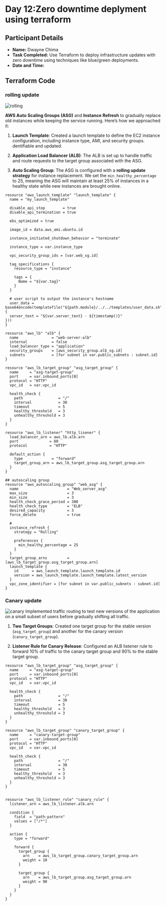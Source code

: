 # Day 12:Zero downtime deplyment using terraform

## Participant Details

- **Name:** Dwayne Chima
- **Task Completed:** Use Terraform to deploy infrastructure updates with zero downtime using techniques like blue/green deployments.
- **Date and Time:** 

## Terraform Code 
### **rolling update**
![rolling](https://github.com/user-attachments/assets/edcbff48-c3f4-4070-8392-c34b2c2f4c4d)


**AWS Auto Scaling Groups (ASG)** and **Instance Refresh** to gradually replace old instances while keeping the service running. Here’s how we approached it:

1. **Launch Template**: Created a launch template to define the EC2 instance configuration, including instance type, AMI, and security groups. dentifiable and updated.
   
2. **Application Load Balancer (ALB)**: The ALB is set up to handle traffic and route requests to the target group associated with the ASG. 

3. **Auto Scaling Group**: The ASG is configured with a **rolling update strategy** for instance replacement. We set the `min_healthy_percentage` to 25, meaning the ASG will maintain at least 25% of instances in a healthy state while new instances are brought online. 

```hcl
resource "aws_launch_template" "launch_template" {
  name = "my_launch_template"

  disable_api_stop        = true
  disable_api_termination = true

  ebs_optimized = true

  image_id = data.aws_ami.ubuntu.id

  instance_initiated_shutdown_behavior = "terminate"

  instance_type = var.instance_type

  vpc_security_group_ids = [var.web_sg.id]

  tag_specifications {
    resource_type = "instance"

    tags = {
      Name = "${var.tag}"
    }
  }

  # user script to output the instance's hostname
  user_data = base64encode(templatefile("${path.module}/../../templates/user_data.sh", {
  server_text = "${var.server_text} - ${timestamp()}"
}))
}

resource "aws_lb" "alb" {
  name               = "web-server-alb"
  internal           = false
  load_balancer_type = "application"
  security_groups    = [aws_security_group.alb_sg.id]
  subnets            = [for subnet in var.public_subnets : subnet.id]
}

resource "aws_lb_target_group" "asg_target_group" {
  name     = "asg-target-group"
  port     = var.inbound_ports[0]
  protocol = "HTTP"
  vpc_id   = var.vpc_id

  health_check {
    path                = "/"
    interval            = 30
    timeout             = 5
    healthy_threshold   = 3
    unhealthy_threshold = 3
  }
}

resource "aws_lb_listener" "http_lisener" {
  load_balancer_arn = aws_lb.alb.arn
  port              = 80
  protocol          = "HTTP"

  default_action {
    type             = "forward"
    target_group_arn = aws_lb_target_group.asg_target_group.arn
  }
}

## autoscaling group
resource "aws_autoscaling_group" "web_asg" {
  name                      = "Web_server_asg"
  max_size                  = 3
  min_size                  = 3
  health_check_grace_period = 300
  health_check_type         = "ELB"
  desired_capacity          = 3
  force_delete              = true

  #
  instance_refresh {
    strategy = "Rolling"

    preferences {
      min_healthy_percentage = 25
    }
  }
  target_group_arns         = [aws_lb_target_group.asg_target_group.arn]
  launch_template {
    id      = aws_launch_template.launch_template.id
    version = aws_launch_template.launch_template.latest_version
  }
  vpc_zone_identifier = [for subnet in var.public_subnets : subnet.id]
}
```
### **Canary update**
![canary](https://github.com/user-attachments/assets/3a4ec99d-5aeb-412a-948b-c7ed5a4d87db)
Implemented traffic routing to test new versions of the application on a small subset of users before gradually shifting all traffic. 

1. **Two Target Groups**: Created one target group for the stable version (`asg_target_group`) and another for the canary version (`canary_target_group`).

2. **Listener Rule for Canary Release**: Configured an ALB listener rule to forward 10% of traffic to the canary target group and 90% to the stable target group. 
```
resource "aws_lb_target_group" "asg_target_group" {
  name     = "asg-target-group"
  port     = var.inbound_ports[0]
  protocol = "HTTP"
  vpc_id   = var.vpc_id

  health_check {
    path                = "/"
    interval            = 30
    timeout             = 5
    healthy_threshold   = 3
    unhealthy_threshold = 3
  }
}

resource "aws_lb_target_group" "canary_target_group" {
  name     = "canary-target-group"
  port     = var.inbound_ports[0]
  protocol = "HTTP"
  vpc_id   = var.vpc_id

  health_check {
    path                = "/"
    interval            = 30
    timeout             = 5
    healthy_threshold   = 3
    unhealthy_threshold = 3
  }
}


resource "aws_lb_listener_rule" "canary_rule" {
  listener_arn = aws_lb_listener.alb.arn

  condition {
    field  = "path-pattern"
    values = ["/*"]
  }

  action {
    type = "forward"

    forward {
      target_group {
        arn    = aws_lb_target_group.canary_target_group.arn
        weight = 10
      }

      target_group {
        arn    = aws_lb_target_group.asg_target_group.arn
        weight = 90
      }
    }
  }
}
```


